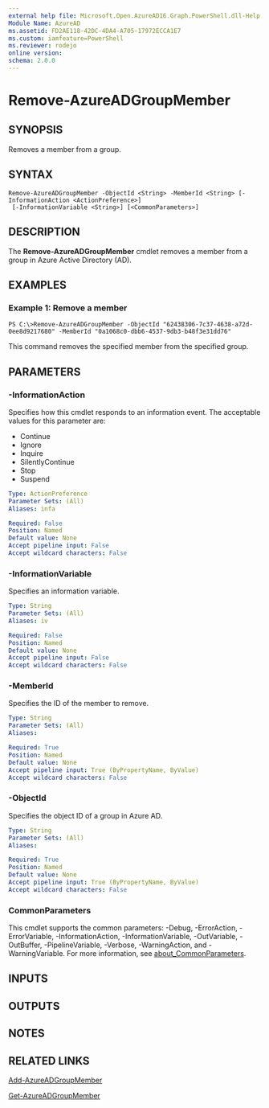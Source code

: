 ```yaml
---
external help file: Microsoft.Open.AzureAD16.Graph.PowerShell.dll-Help.xml
Module Name: AzureAD
ms.assetid: FD2AE118-42DC-4DA4-A705-17972ECCA1E7
ms.custom: iamfeature=PowerShell
ms.reviewer: rodejo
online version:
schema: 2.0.0
---
```


# Remove-AzureADGroupMember

## SYNOPSIS
Removes a member from a group.

## SYNTAX

```
Remove-AzureADGroupMember -ObjectId <String> -MemberId <String> [-InformationAction <ActionPreference>]
 [-InformationVariable <String>] [<CommonParameters>]
```

## DESCRIPTION
The **Remove-AzureADGroupMember** cmdlet removes a member from a group in Azure Active Directory (AD).

## EXAMPLES

### Example 1: Remove a member
```
PS C:\>Remove-AzureADGroupMember -ObjectId "62438306-7c37-4638-a72d-0ee8d9217680" -MemberId "0a1068c0-dbb6-4537-9db3-b48f3e31dd76"
```

This command removes the specified member from the specified group.

## PARAMETERS

### -InformationAction
Specifies how this cmdlet responds to an information event. The acceptable values for this parameter are:

- Continue
- Ignore
- Inquire
- SilentlyContinue
- Stop
- Suspend

```yaml
Type: ActionPreference
Parameter Sets: (All)
Aliases: infa

Required: False
Position: Named
Default value: None
Accept pipeline input: False
Accept wildcard characters: False
```

### -InformationVariable
Specifies an information variable.

```yaml
Type: String
Parameter Sets: (All)
Aliases: iv

Required: False
Position: Named
Default value: None
Accept pipeline input: False
Accept wildcard characters: False
```

### -MemberId
Specifies the ID of the member to remove.

```yaml
Type: String
Parameter Sets: (All)
Aliases:

Required: True
Position: Named
Default value: None
Accept pipeline input: True (ByPropertyName, ByValue)
Accept wildcard characters: False
```

### -ObjectId
Specifies the object ID of a group in Azure AD.

```yaml
Type: String
Parameter Sets: (All)
Aliases:

Required: True
Position: Named
Default value: None
Accept pipeline input: True (ByPropertyName, ByValue)
Accept wildcard characters: False
```

### CommonParameters
This cmdlet supports the common parameters: -Debug, -ErrorAction, -ErrorVariable, -InformationAction, -InformationVariable, -OutVariable, -OutBuffer, -PipelineVariable, -Verbose, -WarningAction, and -WarningVariable. For more information, see [about_CommonParameters](http://go.microsoft.com/fwlink/?LinkID=113216).

## INPUTS

## OUTPUTS

## NOTES

## RELATED LINKS

[Add-AzureADGroupMember](./Add-AzureADGroupMember.md)

[Get-AzureADGroupMember](./Get-AzureADGroupMember.md)
